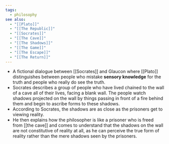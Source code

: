 ```yaml
---
tags:
  - philosophy
see also:
  - "[[Plato]]"
  - "[[The Republic]]"
  - "[[Socrates]]"
  - "[[The Cave]]"
  - "[[The Shadows]]"
  - "[[The Game]]"
  - "[[The Escape]]"
  - "[[The Return]]"
---
```

- A fictional dialogue between [[Socrates]] and Glaucon where [[Plato]] distinguishes between people who mistake **sensory knowledge** for the truth and people who really do see the truth.
- Socrates describes a group of people who have lived chained to the wall of a cave all of their lives, facing a blank wall. The people watch shadows projected on the wall by things passing in front of a fire behind them and begin to ascribe forms to these shadows.
- According to Socrates, the shadows are as close as the prisoners get to viewing reality.
- He then explains how the philosopher is like a prisoner who is freed from [[the cave]] and comes to understand that the shadows on the wall are not constitutive of reality at all, as he can perceive the true form of reality rather than the mere shadows seen by the prisoners.